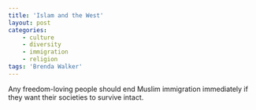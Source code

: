 ```yaml
---
title: 'Islam and the West'
layout: post
categories:
    - culture
    - diversity
    - immigration
    - religion
tags: 'Brenda Walker'
---
```


Any freedom-loving people should end Muslim immigration immediately if they want their societies to survive intact.
